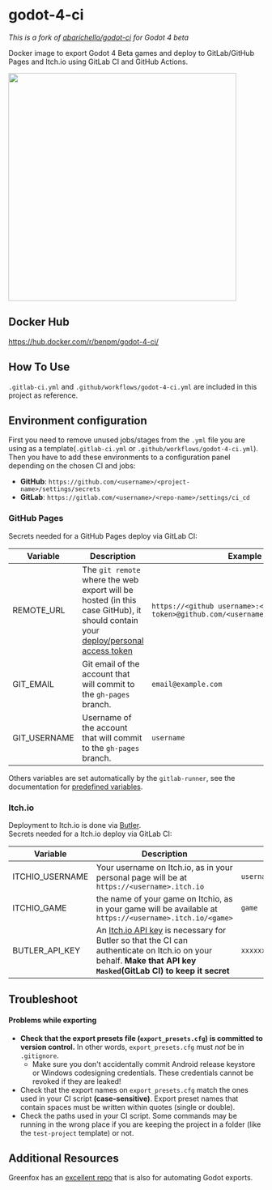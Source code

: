 # godot-4-ci
*This is a fork of [abarichello/godot-ci](https://github.com/abarichello/godot-ci) for Godot 4 beta*

Docker image to export Godot 4 Beta games and deploy to GitLab/GitHub Pages and Itch.io using GitLab CI and GitHub Actions.

<img src="https://i.imgur.com/3z4Sxhd.png" width=450>

## Docker Hub
https://hub.docker.com/r/benpm/godot-4-ci/

## How To Use
`.gitlab-ci.yml` and `.github/workflows/godot-4-ci.yml` are included in this project as reference.

## Environment configuration

First you need to remove unused jobs/stages from the `.yml` file you are using as a template(`.gitlab-ci.yml` or `.github/workflows/godot-4-ci.yml`).<br>
Then you have to add these environments to a configuration panel depending on the chosen CI and jobs:
- **GitHub**: `https://github.com/<username>/<project-name>/settings/secrets`
- **GitLab**: `https://gitlab.com/<username>/<repo-name>/settings/ci_cd`

### GitHub Pages

Secrets needed for a GitHub Pages deploy via GitLab CI:

|Variable|Description|Example|
|-|-|-|
| REMOTE_URL | The `git remote` where the web export will be hosted (in this case GitHub), it should contain your [deploy/personal access token](https://github.com/settings/tokens)|`https://<github username>:<deploy token>@github.com/<username>/<repository>.git`
| GIT_EMAIL | Git email of the account that will commit to the `gh-pages` branch. | `email@example.com`
| GIT_USERNAME | Username of the account that will commit to the `gh-pages` branch. | `username`

Others variables are set automatically by the `gitlab-runner`, see the documentation for [predefined variables](https://docs.gitlab.com/ee/ci/variables/predefined_variables.html).<br>

### Itch.io

Deployment to Itch.io is done via [Butler](https://itch.io/docs/butler/).<br>
Secrets needed for a Itch.io deploy via GitLab CI:

|Variable|Description|Example|
|-|-|-|
| ITCHIO_USERNAME | Your username on Itch.io, as in your personal page will be at `https://<username>.itch.io` |`username`
| ITCHIO_GAME | the name of your game on Itchio, as in your game will be available at `https://<username>.itch.io/<game>`  |`game`
| BUTLER_API_KEY | An [Itch.io API key](https://itch.io/user/settings/api-keys) is necessary for Butler so that the CI can authenticate on Itch.io on your behalf. **Make that API key `Masked`(GitLab CI) to keep it secret** |`xxxxxxxxxxxxxxxxxxxxxxxxxxxxxx`

## Troubleshoot
#### Problems while exporting

- **Check that the export presets file (`export_presets.cfg`) is committed to version control.** In other words, `export_presets.cfg` must *not* be in `.gitignore`.
  - Make sure you don't accidentally commit Android release keystore or Windows codesigning credentials. These credentials cannot be revoked if they are leaked!
- Check that the export names on `export_presets.cfg` match the ones used in your CI script **(case-sensitive)**. Export preset names that contain spaces must be written within quotes (single or double).
- Check the paths used in your CI script. Some commands may be running in the wrong place if you are keeping the project in a folder (like the `test-project` template) or not.

## Additional Resources
Greenfox has an [excellent repo](https://gitlab.com/greenfox/godot-build-automation) that is also for automating Godot exports.
